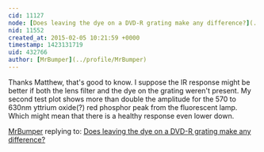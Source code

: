 ```yaml
---
cid: 11127
node: [Does leaving the dye on a DVD-R grating make any difference?](../notes/MrBumper/02-04-2015/does-leaving-the-dye-on-a-dvd-r-grating-make-any-difference)
nid: 11552
created_at: 2015-02-05 10:21:59 +0000
timestamp: 1423131719
uid: 432766
author: [MrBumper](../profile/MrBumper)
---
```


Thanks Matthew, that's good to know. I suppose the IR response might be better if both the lens filter and the dye on the grating weren't present. My second test plot shows more than double the amplitude for the 570 to 630nm yttrium oxide(?) red phosphor peak from the fluorescent lamp. Which might mean that there is a healthy response even lower down.

[MrBumper](../profile/MrBumper) replying to: [Does leaving the dye on a DVD-R grating make any difference?](../notes/MrBumper/02-04-2015/does-leaving-the-dye-on-a-dvd-r-grating-make-any-difference)

